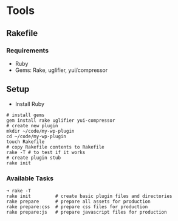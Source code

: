 # Tools

## Rakefile

### Requirements

* Ruby
* Gems: Rake, uglifier, yui/compressor

## Setup

* Install Ruby

```
# install gems
gem install rake uglifier yui-compressor
# create new plugin
mkdir ~/code/my-wp-plugin
cd ~/code/my-wp-plugin
touch Rakefile
# copy Rakefile contents to Rakefile
rake -T # to test if it works
# create plugin stub
rake init
```


### Available Tasks

```
➜ rake -T
rake init         # create basic plugin files and directories
rake prepare      # prepare all assets for production
rake prepare:css  # prepare css files for production
rake prepare:js   # prepare javascript files for production
```